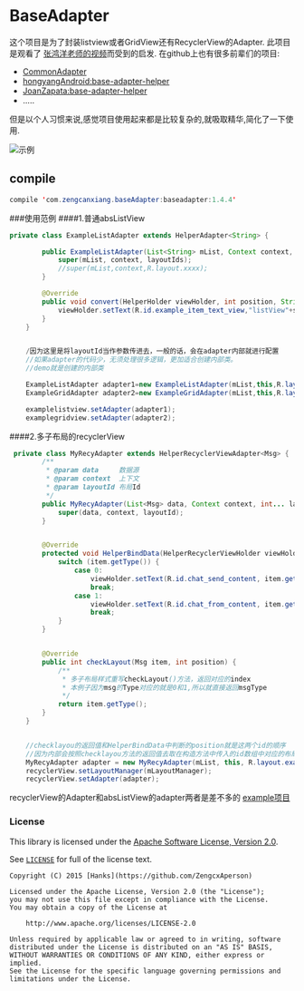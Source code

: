 # BaseAdapter
这个项目是为了封装listview或者GridView还有RecyclerView的Adapter.
此项目是观看了 <a href="http://www.imooc.com/learn/372">张鸿洋老师的视频</a>而受到的启发.
在github上也有很多前辈们的项目:
<ul>
  <li><a href="https://github.com/tianzhijiexian/CommonAdapter">CommonAdapter</a></li>
  <li><a href="https://github.com/hongyangAndroid/base-adapter-helper">hongyangAndroid:base-adapter-helper</a></li>
  <li><a href="https://github.com/JoanZapata/base-adapter-helper">JoanZapata:base-adapter-helper</a></li>
  <li>.....</li>
</ul>
但是以个人习惯来说,感觉项目使用起来都是比较复杂的,就吸取精华,简化了一下使用.

![示例](https://github.com/zengcanxiang/BaseAdapter/blob/master/Animation.gif)

## compile
```java
compile 'com.zengcanxiang.baseAdapter:baseadapter:1.4.4'
```   
###使用范例
####1.普通absListView
```java
private class ExampleListAdapter extends HelperAdapter<String> {

        public ExampleListAdapter(List<String> mList, Context context, int... layoutIds) {
            super(mList, context, layoutIds);
            //super(mList,context,R.layout.xxxx);
        }

        @Override
        public void convert(HelperHolder viewHolder, int position, String s) {
            viewHolder.setText(R.id.example_item_text_view,"listView"+s);
        }
    }
```

```java

    /因为这里是将layoutId当作参数传进去，一般的话，会在adapter内部就进行配置
    //如果adapter的代码少，无须处理很多逻辑，更加适合创建内部类。
    //demo就是创建的内部类

    ExampleListAdapter adapter1=new ExampleListAdapter(mList,this,R.layout.example_item);
    ExampleGridAdapter adapter2=new ExampleGridAdapter(mList,this,R.layout.example_item);

    examplelistview.setAdapter(adapter1);
    examplegridview.setAdapter(adapter2);
```

####2.多子布局的recyclerView
```java
 private class MyRecyAdapter extends HelperRecyclerViewAdapter<Msg> {
        /**
         * @param data     数据源
         * @param context  上下文
         * @param layoutId 布局Id
         */
        public MyRecyAdapter(List<Msg> data, Context context, int... layoutId) {
            super(data, context, layoutId);
        }


        @Override
        protected void HelperBindData(HelperRecyclerViewHolder viewHolder, int position, Msg item) {
            switch (item.getType()) {
                case 0:
                    viewHolder.setText(R.id.chat_send_content, item.getMsg());
                    break;
                case 1:
                    viewHolder.setText(R.id.chat_from_content, item.getMsg());
                    break;
            }
        }


        @Override
        public int checkLayout(Msg item, int position) {
            /**
             * 多子布局样式重写checkLayout()方法，返回对应的index
             * 本例子因为msg的Type对应的就是0和1,所以就直接返回msgType
             */
            return item.getType();
        }
    }
```

```java

    //checklayou的返回值和HelperBindData中判断的position就是这两个id的顺序
    //因为内部会按照checklayou方法的返回值去取在构造方法中传入的id数组中对应的布局文件
    MyRecyAdapter adapter = new MyRecyAdapter(mList, this, R.layout.example_different_item_right, R.layout.example_different_item_left);
    recyclerView.setLayoutManager(mLayoutManager);
    recyclerView.setAdapter(adapter);

```

recyclerView的Adapter和absListView的adapter两者是差不多的
<a href="https://github.com/zengcanxiang/BaseAdapter/tree/master/BaseAdapter/app">example项目</a>

### License

This library is licensed under the [Apache Software License, Version 2.0](http://www.apache.org/licenses/LICENSE-2.0).

See [`LICENSE`](LICENSE) for full of the license text.

    Copyright (C) 2015 [Hanks](https://github.com/ZengcxAperson)

    Licensed under the Apache License, Version 2.0 (the "License");
    you may not use this file except in compliance with the License.
    You may obtain a copy of the License at

        http://www.apache.org/licenses/LICENSE-2.0

    Unless required by applicable law or agreed to in writing, software
    distributed under the License is distributed on an "AS IS" BASIS,
    WITHOUT WARRANTIES OR CONDITIONS OF ANY KIND, either express or implied.
    See the License for the specific language governing permissions and
    limitations under the License.
